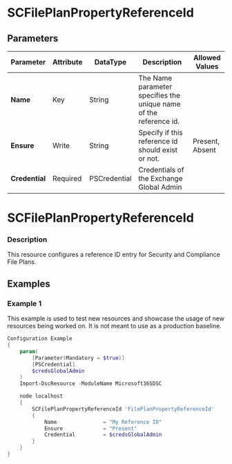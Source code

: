 ﻿# SCFilePlanPropertyReferenceId

## Parameters

| Parameter | Attribute | DataType | Description | Allowed Values |
| --- | --- | --- | --- | --- |
| **Name** | Key | String | The Name parameter specifies the unique name of the reference id. ||
| **Ensure** | Write | String | Specify if this reference id should exist or not. |Present, Absent|
| **Credential** | Required | PSCredential | Credentials of the Exchange Global Admin ||

# SCFilePlanPropertyReferenceId

### Description

This resource configures a reference ID entry for Security and
Compliance File Plans.

## Examples

### Example 1

This example is used to test new resources and showcase the usage of new resources being worked on.
It is not meant to use as a production baseline.

```powershell
Configuration Example
{
    param(
        [Parameter(Mandatory = $true)]
        [PSCredential]
        $credsGlobalAdmin
    )
    Import-DscResource -ModuleName Microsoft365DSC

    node localhost
    {
        SCFilePlanPropertyReferenceId 'FilePlanPropertyReferenceId'
        {
            Name               = "My Reference ID"
            Ensure             = "Present"
            Credential         = $credsGlobalAdmin
        }
    }
}
```

